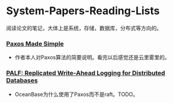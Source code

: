 # System-Papers-Reading-Lists
阅读论文的笔记，大体上是系统，存储，数据库，分布式等方向的。
### [Paxos Made Simple](https://www.scs.stanford.edu/20sp-cs244b/sched/readings/paxos_made_simple.pdf)
- 作者本人对Paxos算法的简要说明。看完以后感觉还是云里雾里的。

### [PALF: Replicated Write-Ahead Logging for Distributed Databases](https://www.vldb.org/pvldb/vol17/p3745-xu.pdf)
- OceanBase为什么使用了Paxos而不是raft。TODO。


